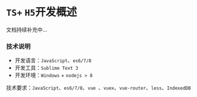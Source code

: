 # `TS+` `H5`开发概述
文档持续补充中...

### 技术说明
- 开发语言：`JavaScript`、`es6/7/8`- 开发工具：`Sublime Text 3`- 开发环境：`Windows` + `nodejs > 8`技术要求：`JavaScript`、`es6/7/8`、`vue `、`vuex`、`vue-router`、`less`、`IndexedDB`

